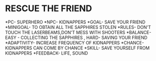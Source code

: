 # RESCUE THE FRIEND
*PC- SUPERHERO
*NPC- KIDNAPPERS
*GOAL- SAVE YOUR FRIEND 
*MINIGOAL- TO OBTAIN ALL THE SAPPHIRES STOLEN
*RULES- DON'T TOUCH THE LASERBEAMS,DON'T MESS WITH SHOOTERS
*BALANCE- EASY - COLLECTING THE SAPPHIRES , HARD- SAVING YOUR FRIEND
*ADAPTIVITY- INCREASE FREQUENCY OF KIDNAPPERS
*CHANCE- KIDNAPPERS CAN COME BY CHANCE
*SKILL- SAVE YOURSELF FROM KIDNAPPERS
*FEEDBACK- LIFE, SOUND


